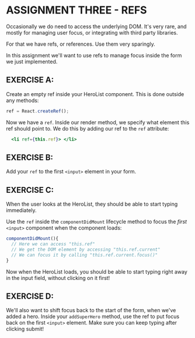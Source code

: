 # ASSIGNMENT THREE - REFS
Occasionally we do need to access the underlying DOM. It's very rare,
and mostly for managing user focus, or integrating with third party libraries.

For that we have refs, or references. Use them very sparingly.

In this assignment we'll want to use refs to manage focus inside the form we just implemented.

## EXERCISE A:

Create an empty ref inside your HeroList component. This is done outside any methods:
```js
ref = React.createRef();
```

Now we have a `ref`. Inside our render method, we specify what element this ref should point to.
We do this by adding our ref to the `ref` attribute:
```jsx harmony
  <li ref={this.ref}> </li>
```

## EXERCISE B:
Add your `ref` to the first `<input>` element in your form.

## EXERCISE C:
When the user looks at the HeroList, they should
be able to start typing immediately.

Use the `ref` inside the `componentDidMount` lifecycle method
to focus the *first* `<input>` component when the component loads:
```js
componentDidMount(){
  // Here we can access "this.ref"
  // We get the DOM element by accessing "this.ref.current"
  // We can focus it by calling "this.ref.current.focus()"
}
```

Now when the HeroList loads, you should be able to start typing right away in the input field, without clicking on it first!

## EXERCISE D:
We'll also want to shift focus back to the start of the form, when we've added a hero.
Inside your `addSuperHero` method, use the ref to put focus back on the first `<input>` element.
Make sure you can keep typing after clicking submit!

